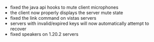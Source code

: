 - fixed the java api hooks to mute client microphones
- the client now properly displays the server mute state
- fixed the link command on vistas servers
- servers with invalid/expired keys will now automatically attempt to recover
- fixed speakers on 1.20.2 servers